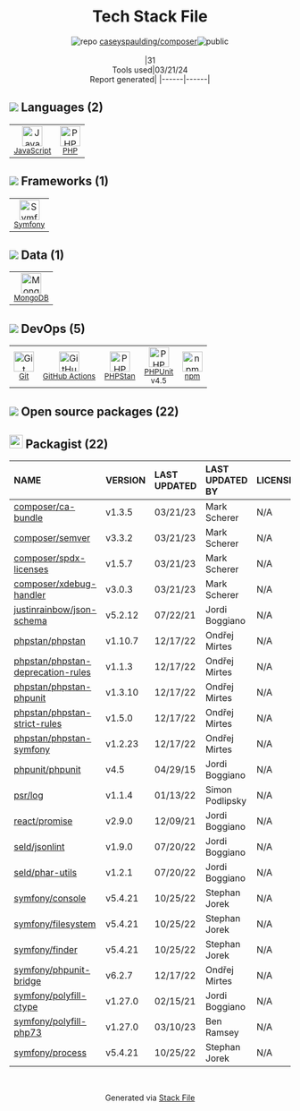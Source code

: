 <!--
&lt;--- Readme.md Snippet without images Start ---&gt;
## Tech Stack
caseyspaulding/composer is built on the following main stack:

- [JavaScript](https://developer.mozilla.org/en-US/docs/Web/JavaScript) – Languages
- [PHP](http://www.php.net/) – Languages
- [Symfony](http://symfony.com/) – Frameworks (Full Stack)
- [MongoDB](http://www.mongodb.com/) – Databases
- [GitHub Actions](https://github.com/features/actions) – Continuous Integration
- [PHPStan](https://github.com/phpstan/phpstan) – Code Review
- [PHPUnit](https://phpunit.de/) – Testing Frameworks

Full tech stack [here](/techstack.md)

&lt;--- Readme.md Snippet without images End ---&gt;

&lt;--- Readme.md Snippet with images Start ---&gt;
## Tech Stack
caseyspaulding/composer is built on the following main stack:

- <img width='25' height='25' src='https://img.stackshare.io/service/1209/javascript.jpeg' alt='JavaScript'/> [JavaScript](https://developer.mozilla.org/en-US/docs/Web/JavaScript) – Languages
- <img width='25' height='25' src='https://img.stackshare.io/service/991/hwUcGZ41_400x400.jpg' alt='PHP'/> [PHP](http://www.php.net/) – Languages
- <img width='25' height='25' src='https://img.stackshare.io/service/1197/logosf_positif_03_icon.png' alt='Symfony'/> [Symfony](http://symfony.com/) – Frameworks (Full Stack)
- <img width='25' height='25' src='https://img.stackshare.io/service/1030/leaf-360x360.png' alt='MongoDB'/> [MongoDB](http://www.mongodb.com/) – Databases
- <img width='25' height='25' src='https://img.stackshare.io/service/11563/actions.png' alt='GitHub Actions'/> [GitHub Actions](https://github.com/features/actions) – Continuous Integration
- <img width='25' height='25' src='https://img.stackshare.io/service/8333/phpst.png' alt='PHPStan'/> [PHPStan](https://github.com/phpstan/phpstan) – Code Review
- <img width='25' height='25' src='https://img.stackshare.io/service/1616/1_WsEnddd5Y4EgEHsT054kUQ.jpeg' alt='PHPUnit'/> [PHPUnit](https://phpunit.de/) – Testing Frameworks

Full tech stack [here](/techstack.md)

&lt;--- Readme.md Snippet with images End ---&gt;
-->
<div align="center">

# Tech Stack File
![](https://img.stackshare.io/repo.svg "repo") [caseyspaulding/composer](https://github.com/caseyspaulding/composer)![](https://img.stackshare.io/public_badge.svg "public")
<br/><br/>
|31<br/>Tools used|03/21/24 <br/>Report generated|
|------|------|
</div>

## <img src='https://img.stackshare.io/languages.svg'/> Languages (2)
<table><tr>
  <td align='center'>
  <img width='36' height='36' src='https://img.stackshare.io/service/1209/javascript.jpeg' alt='JavaScript'>
  <br>
  <sub><a href="https://developer.mozilla.org/en-US/docs/Web/JavaScript">JavaScript</a></sub>
  <br>
  <sub></sub>
</td>

<td align='center'>
  <img width='36' height='36' src='https://img.stackshare.io/service/991/hwUcGZ41_400x400.jpg' alt='PHP'>
  <br>
  <sub><a href="http://www.php.net/">PHP</a></sub>
  <br>
  <sub></sub>
</td>

</tr>
</table>

## <img src='https://img.stackshare.io/frameworks.svg'/> Frameworks (1)
<table><tr>
  <td align='center'>
  <img width='36' height='36' src='https://img.stackshare.io/service/1197/logosf_positif_03_icon.png' alt='Symfony'>
  <br>
  <sub><a href="http://symfony.com/">Symfony</a></sub>
  <br>
  <sub></sub>
</td>

</tr>
</table>

## <img src='https://img.stackshare.io/databases.svg'/> Data (1)
<table><tr>
  <td align='center'>
  <img width='36' height='36' src='https://img.stackshare.io/service/1030/leaf-360x360.png' alt='MongoDB'>
  <br>
  <sub><a href="http://www.mongodb.com/">MongoDB</a></sub>
  <br>
  <sub></sub>
</td>

</tr>
</table>

## <img src='https://img.stackshare.io/devops.svg'/> DevOps (5)
<table><tr>
  <td align='center'>
  <img width='36' height='36' src='https://img.stackshare.io/service/1046/git.png' alt='Git'>
  <br>
  <sub><a href="http://git-scm.com/">Git</a></sub>
  <br>
  <sub></sub>
</td>

<td align='center'>
  <img width='36' height='36' src='https://img.stackshare.io/service/11563/actions.png' alt='GitHub Actions'>
  <br>
  <sub><a href="https://github.com/features/actions">GitHub Actions</a></sub>
  <br>
  <sub></sub>
</td>

<td align='center'>
  <img width='36' height='36' src='https://img.stackshare.io/service/8333/phpst.png' alt='PHPStan'>
  <br>
  <sub><a href="https://github.com/phpstan/phpstan">PHPStan</a></sub>
  <br>
  <sub></sub>
</td>

<td align='center'>
  <img width='36' height='36' src='https://img.stackshare.io/service/1616/1_WsEnddd5Y4EgEHsT054kUQ.jpeg' alt='PHPUnit'>
  <br>
  <sub><a href="https://phpunit.de/">PHPUnit</a></sub>
  <br>
  <sub>v4.5</sub>
</td>

<td align='center'>
  <img width='36' height='36' src='https://img.stackshare.io/service/1120/lejvzrnlpb308aftn31u.png' alt='npm'>
  <br>
  <sub><a href="https://www.npmjs.com/">npm</a></sub>
  <br>
  <sub></sub>
</td>

</tr>
</table>


## <img src='https://img.stackshare.io/group.svg' /> Open source packages (22)</h2>

## <img width='24' height='24' src='https://img.stackshare.io/package_manager/1778/default_90cb8b66e85ae5b95928b10bb076ab6a27c7e151.png'/> Packagist (22)

|NAME|VERSION|LAST UPDATED|LAST UPDATED BY|LICENSE|VULNERABILITIES|
|:------|:------|:------|:------|:------|:------|
|[composer/ca-bundle](https://packagist.org/composer/ca-bundle)|v1.3.5|03/21/23|Mark Scherer |N/A|N/A|
|[composer/semver](https://packagist.org/composer/semver)|v3.3.2|03/21/23|Mark Scherer |N/A|N/A|
|[composer/spdx-licenses](https://packagist.org/composer/spdx-licenses)|v1.5.7|03/21/23|Mark Scherer |N/A|N/A|
|[composer/xdebug-handler](https://packagist.org/composer/xdebug-handler)|v3.0.3|03/21/23|Mark Scherer |N/A|N/A|
|[justinrainbow/json-schema](https://packagist.org/justinrainbow/json-schema)|v5.2.12|07/22/21|Jordi Boggiano |N/A|N/A|
|[phpstan/phpstan](https://packagist.org/phpstan/phpstan)|v1.10.7|12/17/22|Ondřej Mirtes |N/A|N/A|
|[phpstan/phpstan-deprecation-rules](https://packagist.org/phpstan/phpstan-deprecation-rules)|v1.1.3|12/17/22|Ondřej Mirtes |N/A|N/A|
|[phpstan/phpstan-phpunit](https://packagist.org/phpstan/phpstan-phpunit)|v1.3.10|12/17/22|Ondřej Mirtes |N/A|N/A|
|[phpstan/phpstan-strict-rules](https://packagist.org/phpstan/phpstan-strict-rules)|v1.5.0|12/17/22|Ondřej Mirtes |N/A|N/A|
|[phpstan/phpstan-symfony](https://packagist.org/phpstan/phpstan-symfony)|v1.2.23|12/17/22|Ondřej Mirtes |N/A|N/A|
|[phpunit/phpunit](https://packagist.org/phpunit/phpunit)|v4.5|04/29/15|Jordi Boggiano |N/A|N/A|
|[psr/log](https://packagist.org/psr/log)|v1.1.4|01/13/22|Simon Podlipsky |N/A|N/A|
|[react/promise](https://packagist.org/react/promise)|v2.9.0|12/09/21|Jordi Boggiano |N/A|N/A|
|[seld/jsonlint](https://packagist.org/seld/jsonlint)|v1.9.0|07/20/22|Jordi Boggiano |N/A|N/A|
|[seld/phar-utils](https://packagist.org/seld/phar-utils)|v1.2.1|07/20/22|Jordi Boggiano |N/A|N/A|
|[symfony/console](https://packagist.org/symfony/console)|v5.4.21|10/25/22|Stephan Jorek |N/A|N/A|
|[symfony/filesystem](https://packagist.org/symfony/filesystem)|v5.4.21|10/25/22|Stephan Jorek |N/A|N/A|
|[symfony/finder](https://packagist.org/symfony/finder)|v5.4.21|10/25/22|Stephan Jorek |N/A|N/A|
|[symfony/phpunit-bridge](https://packagist.org/symfony/phpunit-bridge)|v6.2.7|12/17/22|Ondřej Mirtes |N/A|N/A|
|[symfony/polyfill-ctype](https://packagist.org/symfony/polyfill-ctype)|v1.27.0|02/15/21|Jordi Boggiano |N/A|N/A|
|[symfony/polyfill-php73](https://packagist.org/symfony/polyfill-php73)|v1.27.0|03/10/23|Ben Ramsey |N/A|N/A|
|[symfony/process](https://packagist.org/symfony/process)|v5.4.21|10/25/22|Stephan Jorek |N/A|N/A|

<br/>
<div align='center'>

Generated via [Stack File](https://github.com/marketplace/stack-file)
